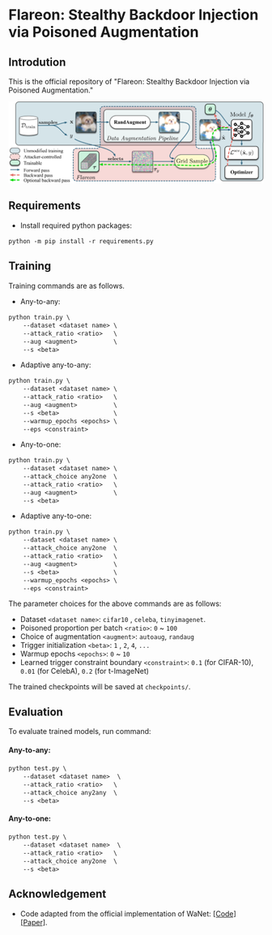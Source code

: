 # Flareon: Stealthy Backdoor Injection via Poisoned Augmentation

## Introdution

This is the official repository
of "Flareon: Stealthy Backdoor Injection via Poisoned Augmentation."

<img src="https://github.com/lafeat/flareon/blob/main/asset/overview.png" width="700px">


## Requirements

- Install required python packages:
```shell
python -m pip install -r requirements.py
```

## Training
Training commands are as follows.

* Any-to-any:
```shell
python train.py \
    --dataset <dataset name> \
    --attack_ratio <ratio>   \
    --aug <augment>          \
    --s <beta>
```

* Adaptive any-to-any:
```shell
python train.py \
    --dataset <dataset name> \
    --attack_ratio <ratio>   \
    --aug <augment>          \
    --s <beta>               \
    --warmup_epochs <epochs> \
    --eps <constraint>
```

* Any-to-one:
```shell
python train.py \
    --dataset <dataset name> \
    --attack_choice any2one  \
    --attack_ratio <ratio>   \
    --aug <augment>          \
    --s <beta>
```

* Adaptive any-to-one:
```shell
python train.py \
    --dataset <dataset name> \
    --attack_choice any2one  \
    --attack_ratio <ratio>   \
    --aug <augment>          \
    --s <beta>               \
    --warmup_epochs <epochs> \
    --eps <constraint>
```


The parameter choices for the above commands are as follows:
- Dataset `<dataset name>`: `cifar10` , `celeba`, `tinyimagenet`.
- Poisoned proportion per batch `<ratio>`: `0` ~ `100`
- Choice of augmentation `<augment>`: `autoaug`, `randaug`
- Trigger initialization `<beta>`: `1` , `2`, `4`, `...`
- Warmup epochs `<epochs>`: `0` ~ `10`
- Learned trigger constraint boundary `<constraint>`:
  `0.1` (for CIFAR-10), `0.01` (for CelebA), `0.2` (for t-ImageNet)

The trained checkpoints will be saved at `checkpoints/`.

## Evaluation

To evaluate trained models, run command:

#### Any-to-any:
```shell
python test.py \
    --dataset <dataset name>  \
    --attack_ratio <ratio>   \
    --attack_choice any2any  \
    --s <beta>
```

#### Any-to-one:
```shell
python test.py \
    --dataset <dataset name>  \
    --attack_ratio <ratio>   \
    --attack_choice any2one  \
    --s <beta>
```

## Acknowledgement
- Code adapted from the official implementation of WaNet:
  [[Code]](https://github.com/VinAIResearch/Warping-based_Backdoor_Attack-release)
  [[Paper]](https://openreview.net/pdf?id=eEn8KTtJOx).

